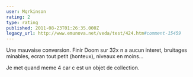 ```yaml
---
user: Mqrkinson
rating: 2
type: rating
published: 2011-08-23T01:26:35.000Z
legacy_url: http://www.emunova.net/veda/test/424.htm#comment-15459
---
```

Une mauvaise conversion. Finir Doom sur 32x n a aucun interet, bruitages minables, ecran tout petit (honteux), niveaux en moins...

Je met quand meme 4 car c est un objet de collection.